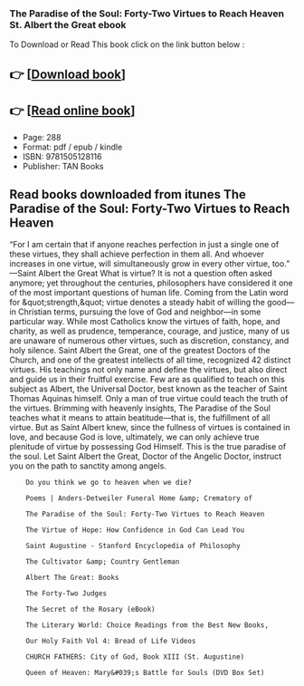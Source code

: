 ### The Paradise of the Soul: Forty-Two Virtues to Reach Heaven St. Albert the Great ebook

To Download or Read This book click on the link button below :

## 👉  [**[Download book](http://ebooksharez.info/download.php?group=book&from=github.com&id=680737&lnk=1064 "Download book")**]

## 👉  [**[Read online book](http://ebooksharez.info/download.php?group=book&from=github.com&id=680737&lnk=1064 "Read online book")**]


* Page: 288
* Format: pdf / epub / kindle
* ISBN: 9781505128116
* Publisher: TAN Books



## Read books downloaded from itunes The Paradise of the Soul: Forty-Two Virtues to Reach Heaven



“For I am certain that if anyone reaches perfection in just a single one of these virtues, they shall achieve perfection in them all. And whoever increases in one virtue, will simultaneously grow in every other virtue, too.” —Saint Albert the Great What is virtue? It is not a question often asked anymore; yet throughout the centuries, philosophers have considered it one of the most important questions of human life. Coming from the Latin word for &amp;quot;strength,&amp;quot; virtue denotes a steady habit of willing the good—in Christian terms, pursuing the love of God and neighbor—in some particular way. While most Catholics know the virtues of faith, hope, and charity, as well as prudence, temperance, courage, and justice, many of us are unaware of numerous other virtues, such as discretion, constancy, and holy silence. Saint Albert the Great, one of the greatest Doctors of the Church, and one of the greatest intellects of all time, recognized 42 distinct virtues. His teachings not only name and define the virtues, but also direct and guide us in their fruitful exercise. Few are as qualified to teach on this subject as Albert, the Universal Doctor, best known as the teacher of Saint Thomas Aquinas himself. Only a man of true virtue could teach the truth of the virtues. Brimming with heavenly insights, The Paradise of the Soul teaches what it means to attain beatitude—that is, the fulfillment of all virtue. But as Saint Albert knew, since the fullness of virtues is contained in love, and because God is love, ultimately, we can only achieve true plenitude of virtue by possessing God Himself. This is the true paradise of the soul. Let Saint Albert the Great, Doctor of the Angelic Doctor, instruct you on the path to sanctity among angels.


        Do you think we go to heaven when we die?
        
        Poems | Anders-Detweiler Funeral Home &amp; Crematory of
        
        The Paradise of the Soul: Forty-Two Virtues to Reach Heaven
        
        The Virtue of Hope: How Confidence in God Can Lead You
        
        Saint Augustine - Stanford Encyclopedia of Philosophy
        
        The Cultivator &amp; Country Gentleman
        
        Albert The Great: Books
        
        The Forty-Two Judges
        
        The Secret of the Rosary (eBook)
        
        The Literary World: Choice Readings from the Best New Books,
        
        Our Holy Faith Vol 4: Bread of Life Videos
        
        CHURCH FATHERS: City of God, Book XIII (St. Augustine)
        
        Queen of Heaven: Mary&#039;s Battle for Souls (DVD Box Set)
        
    




